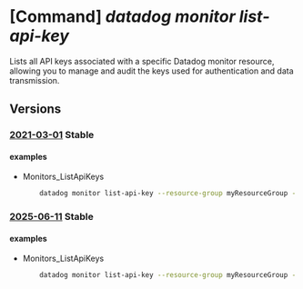 # [Command] _datadog monitor list-api-key_

Lists all API keys associated with a specific Datadog monitor resource, allowing you to manage and audit the keys used for authentication and data transmission.

## Versions

### [2021-03-01](/Resources/mgmt-plane/L3N1YnNjcmlwdGlvbnMve30vcmVzb3VyY2Vncm91cHMve30vcHJvdmlkZXJzL21pY3Jvc29mdC5kYXRhZG9nL21vbml0b3JzL3t9L2xpc3RhcGlrZXlz/2021-03-01.xml) **Stable**

<!-- mgmt-plane /subscriptions/{}/resourcegroups/{}/providers/microsoft.datadog/monitors/{}/listapikeys 2021-03-01 -->

#### examples

- Monitors_ListApiKeys
    ```bash
        datadog monitor list-api-key --resource-group myResourceGroup --monitor-name myMonitor
    ```

### [2025-06-11](/Resources/mgmt-plane/L3N1YnNjcmlwdGlvbnMve30vcmVzb3VyY2Vncm91cHMve30vcHJvdmlkZXJzL21pY3Jvc29mdC5kYXRhZG9nL21vbml0b3JzL3t9L2xpc3RhcGlrZXlz/2025-06-11.xml) **Stable**

<!-- mgmt-plane /subscriptions/{}/resourcegroups/{}/providers/microsoft.datadog/monitors/{}/listapikeys 2025-06-11 -->

#### examples

- Monitors_ListApiKeys
    ```bash
        datadog monitor list-api-key --resource-group myResourceGroup --monitor-name myMonitor
    ```
